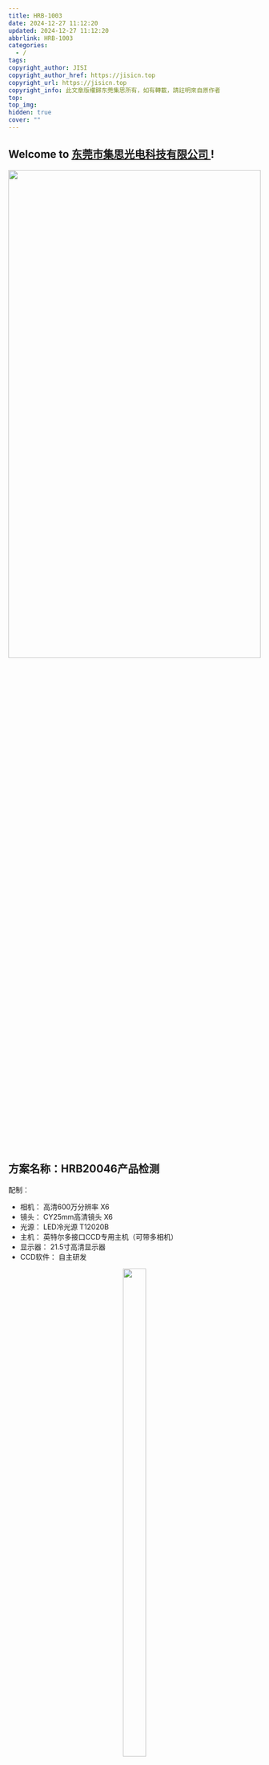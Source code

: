 ```yaml
---
title: HRB-1003
date: 2024-12-27 11:12:20
updated: 2024-12-27 11:12:20
abbrlink: HRB-1003
categories:
  - /
tags: 
copyright_author: JISI
copyright_author_href: https://jisicn.top
copyright_url: https://jisicn.top
copyright_info: 此文章版權歸东莞集思所有，如有轉載，請註明來自原作者
top: 
top_img: 
hidden: true
cover: ""
---
```

## Welcome to [东莞市集思光电科技有限公司 ](https://jisicn.top) ! 
<div align="center"><img src="https://tc.jisicn.top/img/202405031228351.jpeg" width="100%" height="50%"></img></div>

## 方案名称：HRB20046产品检测
配制：
- 相机： 高清600万分辨率    X6
- 镜头： CY25mm高清镜头    X6
- 光源： LED冷光源 T12020B    
- 主机： 英特尔多接口CCD专用主机（可带多相机）   
- 显示器： 21.5寸高清显示器
- CCD软件： 自主研发

<div align="center"><img src="https://tc.jisicn.top/img/202501191704224.png" width="30%" height="50%"></img></div>

<!-- 分割 --><div STYLE="page-break-after: always;"></div>

## 二、配件图 
### 相机
**参数**

-   600万像素网口面阵相机，IMX178，黑白
-   传感器类型 CMOS，卷帘快门
-   像元尺寸 2.4 μm × 2.4 μm
-   靶面尺寸 1/1.8''
-   分辨率 3072 × 2048

![bwm5KiVS_MV-CU060.png](https://tc.jisicn.top/img/202303301656247.png)

<!-- 分割 --><div STYLE="page-break-after: always;"></div>

### 远芯镜头
<div align="center"><img src="https://tc.jisicn.top/img/202501191643460.png" width="100%" height="70%"></img></div>

<!-- 分割 --><div STYLE="page-break-after: always;"></div>

## CCD1 
	测试项目：SMT检测（平整度，间距）

![image.png](https://tc.jisicn.top/img/202501191651546.png)

效果
![image.png](https://tc.jisicn.top/img/202501191652194.png)

<!-- 分割 --><div STYLE="page-break-after: always;"></div>

## CCD2
	测试项目：内针及接地片检测

![image.png](https://tc.jisicn.top/img/202501191657616.png)

效果
![image.png](https://tc.jisicn.top/img/202501191656052.png)

<!-- 分割 --><div STYLE="page-break-after: always;"></div>

## CCD3
	测试项目：SMT针长检测
### 1、打背光源
![image.png](https://tc.jisicn.top/img/202501191659323.png)

效果
![image.png](https://tc.jisicn.top/img/202501191658119.png)

<!-- 分割 --><div STYLE="page-break-after: always;"></div>
### 2、打正光
![image.png](https://tc.jisicn.top/img/202501191702499.png)

效果
![image.png](https://tc.jisicn.top/img/202501191702001.png)

<!-- 分割 --><div STYLE="page-break-after: always;"></div>
## 下载
[下载地址](https://jisi.lanzout.com/iKqq22ld323a)    [相机3D图](https://jisi.lanzout.com/iPMxK2gwzj8d)

---

<center><a href="https://www.jisicn.top" target="_blank">东莞集思光电科技有限公司</a></center>
<center><a href="https://www.jisicn.top" target="_blank">https://www.jisicn.top</a></center>
<center><a href="Https://www.dgjisi.eu.org" target="_blank">https://www.dgjisi.eu.org</a></center>

----

## 如何获取最新CCD程序
关注公众号，并发送`CCD`获取

<div align="center">
    <img src="https://tc.jisicn.top/img/202404251607047.png" width="40%" height="40%"></img>
</div>

------

<div align='center' ><font size='50'>END THANKS</font></div>
<div align='center'><font size='3'><b>联系人：周生  18029199900 「dgjisi@foxmail.com」</b></font></div>
